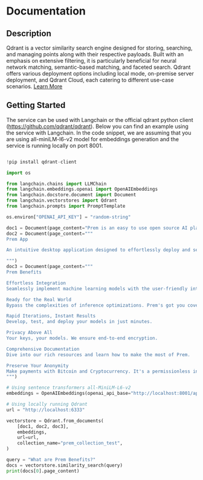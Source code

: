 # Documentation

## Description

Qdrant is a vector similarity search engine designed for storing, searching, and managing points along with their respective payloads. Built with an emphasis on extensive filtering, it is particularly beneficial for neural network matching, semantic-based matching, and faceted search. Qdrant offers various deployment options including local mode, on-premise server deployment, and Qdrant Cloud, each catering to different use-case scenarios. [Learn More](https://qdrant.tech/documentation/)

## Getting Started

The service can be used with Langchain or the official qdrant python client (https://github.com/qdrant/qdrant). Below you can find an example using the service with Langchain. In the code snippet, we are assuming that you are using all-miniLM-l6-v2 model for embeddings generation and the service is running locally on port 8001.

```python

!pip install qdrant-client

import os

from langchain.chains import LLMChain
from langchain.embeddings.openai import OpenAIEmbeddings
from langchain.docstore.document import Document
from langchain.vectorstores import Qdrant
from langchain.prompts import PromptTemplate

os.environ["OPENAI_API_KEY"] = "random-string"

doc1 = Document(page_content="Prem is an easy to use open source AI platform. With Prem you can quickly build provacy preserving AI applications.")
doc2 = Document(page_content="""
Prem App

An intuitive desktop application designed to effortlessly deploy and self-host Open-Source AI models without exposing sensitive data to third-party.

""")
doc3 = Document(page_content="""
Prem Benefits

Effortless Integration
Seamlessly implement machine learning models with the user-friendly interface of OpenAI's API.

Ready for the Real World
Bypass the complexities of inference optimizations. Prem's got you covered.

Rapid Iterations, Instant Results
Develop, test, and deploy your models in just minutes.

Privacy Above All
Your keys, your models. We ensure end-to-end encryption.

Comprehensive Documentation
Dive into our rich resources and learn how to make the most of Prem.

Preserve Your Anonymity
Make payments with Bitcoin and Cryptocurrency. It's a permissionless infrastructure, designed for you.
""")

# Using sentence transformers all-MiniLM-L6-v2
embeddings = OpenAIEmbeddings(openai_api_base="http://localhost:8001/api/v1")

# Using locally running Qdrant
url = "http://localhost:6333"

vectorstore = Qdrant.from_documents(
    [doc1, doc2, doc3], 
    embeddings, 
    url=url, 
    collection_name="prem_collection_test",
)

query = "What are Prem Benefits?"
docs = vectorstore.similarity_search(query)
print(docs[0].page_content)
```
